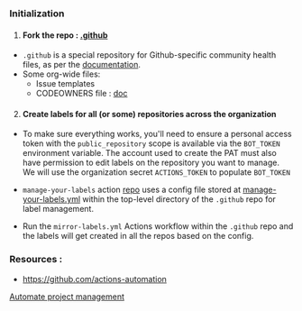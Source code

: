 ### Initialization

1. #### Fork the repo : [.github](https://github.com/JysinTestOrg/.github)
  
  - `.github` is a special repository for Github-specific community health files, as per the [documentation](https://docs.github.com/en/communities/setting-up-your-project-for-healthy-contributions/creating-a-default-community-health-file).
  - Some org-wide files: 
       - Issue templates
       - CODEOWNERS file : [doc](https://docs.github.com/en/repositories/managing-your-repositorys-settings-and-features/customizing-your-repository/about-code-owners#codeowners-file-location)
    
2. ####  Create labels for all (or some) repositories across the organization

  - To make sure everything works, you'll need to ensure a personal access token with the `public_repository` scope is available via the `BOT_TOKEN` environment variable. The account used to create the PAT must also have permission to edit labels on the repository you want to manage.
     We will use the organization secret `ACTIONS_TOKEN` to populate `BOT_TOKEN`
 
  - `manage-your-labels` action [repo](https://github.com/actions-automation/manage-your-labels) uses a config file stored at [manage-your-labels.yml](https://github.com/Josh-01/vigilant-waffle/blob/master/.github/manage-your-labels.yml) within the top-level directory of the `.github` repo for label management.

  - Run the `mirror-labels.yml` Actions workflow within the `.github` repo and the labels will get created in all the repos based on the config.
   

 ### Resources : 
- https://github.com/actions-automation 

[Automate project management](2_repo-project-management.md)
